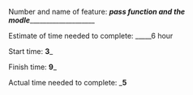 Number and name of feature: ___pass function ___and the modle__________________________

Estimate of time needed to complete: _____6 hour

Start time: __3___

Finish time: __9___

Actual time needed to complete: ___5__